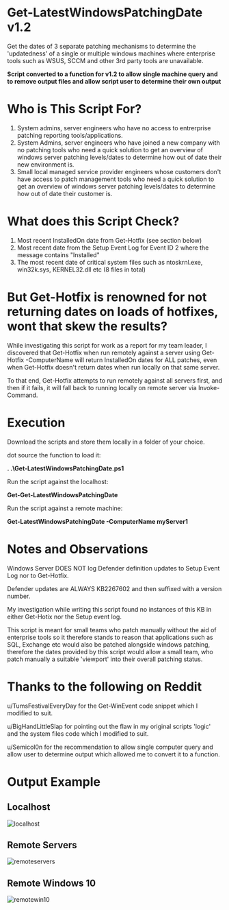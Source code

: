 # Get-LatestWindowsPatchingDate v1.2
Get the dates of 3 separate patching mechanisms to determine the 'updatedness' of a single or multiple windows machines where enterprise tools such as WSUS, SCCM and other 3rd party tools are unavailable.

**Script converted to a function for v1.2 to allow single machine query and to remove output files and allow script user to determine their own output**

# Who is This Script For? 
1. System admins, server engineers who have no access to entrerprise patching reporting tools/applications. 
2. System Admins, server engineers who have joined a new company with no patching tools who need a quick solution to get an overview of windows server patching levels/dates to determine how out of date their new environment is. 
3. Small local managed service provider engineers whose customers don't have access to patch management tools who need a quick solution to get an overview of windows server patching levels/dates to determine how out of date their customer is. 

# What does this Script Check? 
1. Most recent InstalledOn date from Get-Hotfix (see section below) 
2. Most recent date from the Setup Event Log for Event ID 2 where the message contains "Installed" 
3. The most recent date of critical system files such as ntoskrnl.exe, win32k.sys, KERNEL32.dll etc (8 files in total) 

# But Get-Hotfix is renowned for not returning dates on loads of hotfixes, wont that skew the results? 
While investigating this script for work as a report for my team leader, I discovered that Get-Hotfix when run remotely against a server using Get-Hotfix -ComputerName <remote server> will return InstalledOn dates for ALL patches, even when Get-Hotfix doesn't return dates when run locally on that same server. 

To that end, Get-Hotfix attempts to run remotely against all servers first, and then if it fails, it will fall back to running locally on remote server via Invoke-Command. 

# Execution 
Download the scripts and store them locally in a folder of your choice. 

dot source the function to load it:

**. .\Get-LatestWindowsPatchingDate.ps1**
  
Run the script against the localhost:
  
**Get-Get-LatestWindowsPatchingDate**
  
Run the script against a remote machine:
  
**Get-LatestWindowsPatchingDate -ComputerName myServer1**

# Notes and Observations 
Windows Server DOES NOT log Defender definition updates to Setup Event Log nor to Get-Hotfix. 
  
Defender updates are ALWAYS KB2267602 and then suffixed with a version number. 
  
My investigation while writing this script found no instances of this KB in either Get-Hotix nor the Setup event log. 

This script is meant for small teams who patch manually without the aid of enterprise tools so it therefore stands to reason that applications such as SQL, Exchange etc would also be patched alongside windows patching, therefore the dates provided by this script would allow a small team, who patch manually a suitable 'viewport' into their overall patching status. 

# Thanks to the following on Reddit 

u/TumsFestivalEveryDay for the Get-WinEvent code snippet which I modified to suit. 

u/BigHandLittleSlap for pointing out the flaw in my original scripts 'logic' and the system files code which I modified to suit. 
  
u/Semicol0n for the recommendation to allow single computer query and allow user to determine output which allowed me to convert it to a function.


# Output Example 
## Localhost
![localhost](https://i.imgur.com/FJRPgcV.png) 
  
## Remote Servers
![remoteservers](https://i.imgur.com/Mqe8Fky.png)
  
## Remote Windows 10
![remotewin10](https://i.imgur.com/92aCze4.png)

 
